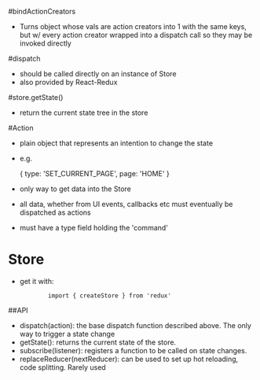 

#bindActionCreators
-   Turns object whose vals are action creators into 1 with the same keys, but w/
		every action creator wrapped into a dispatch call so they may be invoked directly


#dispatch
-   should be called directly on an instance of Store
-   also provided by React-Redux

#store.getState()
-   return the current state tree in the store

#Action
-    plain object that represents an intention to change the state
-    e.g. 

		{
			type: 'SET_CURRENT_PAGE',
			page: 'HOME'
		}

-   only way to get data into the Store
-   all data, whether from UI events, callbacks etc must eventually be dispatched as actions
-   must have a type field holding the 'command'

Store
=====
-   get it with:

				import { createStore } from 'redux'

##API
-   dispatch(action): 					 the base dispatch function described above.
																 The only way to trigger a state change
-   getState():									 returns the current state of the store.
-   subscribe(listener):				 registers a function to be called on state changes.
-   replaceReducer(nextReducer): can be used to set up hot reloading, code splitting. Rarely used
